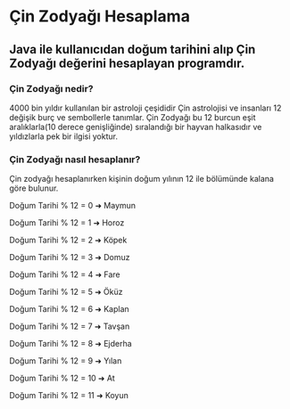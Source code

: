 # Çin Zodyağı Hesaplama

## Java ile kullanıcıdan doğum tarihini alıp Çin Zodyağı değerini hesaplayan programdır.

### Çin Zodyağı nedir?

4000 bin yıldır kullanılan bir astroloji çeşididir Çin astrolojisi ve insanları 12 değişik burç ve sembollerle tanımlar. Çin Zodyağı bu 12 burcun eşit aralıklarla(10 derece genişliğinde) sıralandığı bir hayvan halkasıdır ve yıldızlarla pek bir ilgisi yoktur.

### Çin Zodyağı nasıl hesaplanır?

Çin zodyağı hesaplanırken kişinin doğum yılının 12 ile bölümünde kalana göre bulunur.

Doğum Tarihi % 12 = 0 ➜ Maymun

Doğum Tarihi % 12 = 1 ➜ Horoz

Doğum Tarihi % 12 = 2 ➜ Köpek

Doğum Tarihi % 12 = 3 ➜ Domuz

Doğum Tarihi % 12 = 4 ➜ Fare

Doğum Tarihi % 12 = 5 ➜ Öküz

Doğum Tarihi % 12 = 6 ➜ Kaplan

Doğum Tarihi % 12 = 7 ➜ Tavşan

Doğum Tarihi % 12 = 8 ➜ Ejderha

Doğum Tarihi % 12 = 9 ➜ Yılan

Doğum Tarihi % 12 = 10 ➜ At

Doğum Tarihi % 12 = 11 ➜ Koyun